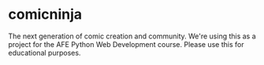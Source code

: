 comicninja
==========

The next generation of comic creation and community.  We're using this as a project for the AFE Python Web Development course.  Please use this for educational purposes.
